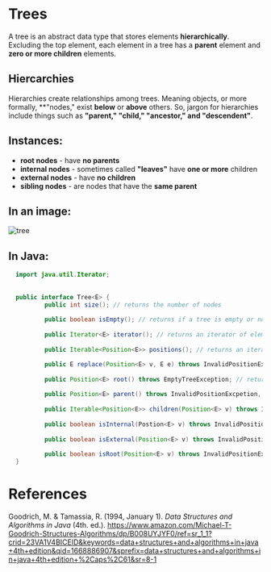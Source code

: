 # Trees

A tree is an abstract data type that stores elements **hierarchically**. Excluding the top element, each element in 
a tree has a **parent** element and **zero or more children** elements. 

## Hiercarchies 
Hierarchies create relationships among trees. Meaning objects, or more formally, **"nodes," exist **below** or **above** others. So, 
jargon for hierarchies include things such as **"parent," "child," "ancestor," and "descendent"**. 


## Instances: 
- **root nodes** - have **no parents** 
- **internal nodes** - sometimes called **"leaves"** have **one or more** children 
- **external nodes** - have **no children** 
- **sibling nodes** - are nodes that have the **same parent** 

## In an image: 

![tree](https://user-images.githubusercontent.com/109105989/202873378-77fcfce5-7694-455d-9418-e0955266b43d.png)


## In Java: 
```java 
  import java.util.Iterator;
  
  
  public interface Tree<E> {
          public int size(); // returns the number of nodes
  
          public boolean isEmpty(); // returns if a tree is empty or not
  
          public Iterator<E> iterator(); // returns an iterator of elements
  
          public Iterable<Position<E>> positions(); // returns an iterator collection

          public E replace(Position<E> v, E e) throws InvalidPositionExcpetion; // replaces the element stored at a specific node
                                      
          public Position<E> root() throws EmptyTreeException; // returns the root node
  
          public Position<E> parent() throws InvalidPositionExcpetion, BoundaryViolationException; // returns the parent node
  
          public Iterable<Position<E>> children(Position<E> v) throws InvalidPositionExcpetion; // returns an iterable collection of children nodes
          
          public boolean isInternal(Postion<E> v) throws InvalidPositionException; // returns if a node is internal or not 
                                                                                                                                                                                                                                                                                                                                                                                                                                                                                                                                                                                                                                                                                                                                                                               
          public boolean isExternal(Position<E> v) throws InvalidPositionExcpetion; // returns if a node is external or not
                                                                                                                     
          public boolean isRoot(Position<E> v) throws InvalidPositionExcpetion; // returns if a node if the root or not
  }  
  ```


# References 
Goodrich, M. & Tamassia, R. (1994, January 1). *Data Structures and Algorithms in Java* (4th. ed.). <https://www.amazon.com/Michael-T-Goodrich-Structures-Algorithms/dp/B008UYJYF0/ref=sr_1_1?crid=23VA1V4BICEID&keywords=data+structures+and+algorithms+in+java+4th+edition&qid=1668886907&sprefix=data+structures+and+algorithms+in+java+4th+edition+%2Caps%2C61&sr=8-1>

